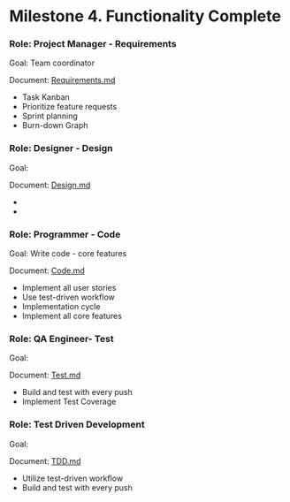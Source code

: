 # Milestone 4. Functionality Complete

### Role: Project Manager - Requirements

Goal: Team coordinator

Document: [Requirements.md](https://github.com/Twitter-Clone/twitter-clone-documentation/blob/master/milestone-4/Requirements.md)

- Task Kanban
- Prioritize feature requests
- Sprint planning
- Burn-down Graph

### Role: Designer - Design

Goal:

Document: [Design.md](https://github.com/Twitter-Clone/twitter-clone-documentation/blob/master/milestone-4/Design.md)

- 
- 

### Role: Programmer - Code

Goal: Write code - core features

Document: [Code.md](https://github.com/Twitter-Clone/twitter-clone-documentation/blob/master/milestone-4/Code.md)

- Implement all user stories
- Use test-driven workflow
- Implementation cycle
- Implement all core features

### Role: QA Engineer- Test

Goal:

Document: [Test.md](https://github.com/Twitter-Clone/twitter-clone-documentation/blob/master/milestone-4/Test.md)

- Build and test with every push  
- Implement Test Coverage

### Role: Test Driven Development

Goal: 

Document: [TDD.md](https://github.com/Twitter-Clone/twitter-clone-documentation/blob/master/milestone-4/TDD.md)

- Utilize test-driven workflow
- Build and test with every push